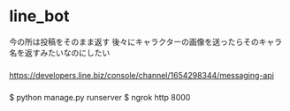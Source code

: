 # line_bot
今の所は投稿をそのまま返す
後々にキャラクターの画像を送ったらそのキャラ名を返すみたいなのにしたい
###
https://developers.line.biz/console/channel/1654298344/messaging-api

###
$ python manage.py runserver
$ ngrok http 8000
